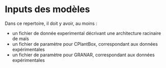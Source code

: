 # Inputs des modèles

Dans ce repertoire, il doit y avoir, au moins : 

- un fichier de donnée experimental décrivant une architecture racinaire de maïs
- un fichier de paramètre pour CPlantBox, correspondant aux données expérimentales
- un fichier de paramètre pour GRANAR, correspondant aux données expérimentales
